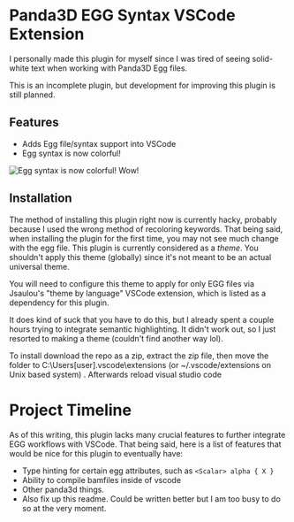# Panda3D EGG Syntax VSCode Extension

I personally made this plugin for myself since I was tired of seeing solid-white text when working with Panda3D Egg files.

This is an incomplete plugin, but development for improving this plugin is still planned.

## Features

* Adds Egg file/syntax support into VSCode
* Egg syntax is now colorful!

![Egg syntax is now colorful! Wow!](img/color.png)

## Installation
The method of installing this plugin right now is currently hacky, probably because I used the wrong method of recoloring keywords. That being said, when installing the plugin for the first time, you may not see much change with the egg file. This plugin is currently considered as a *theme*. You shouldn't apply this theme (globally) since it's not meant to be an actual universal theme.

You will need to configure this theme to apply for only EGG files via Jsaulou's "theme by language" VSCode extension, which is listed as a dependency for this plugin.

It does kind of suck that you have to do this, but I already spent a couple hours trying to integrate semantic highlighting. It didn't work out, so I just resorted to making a theme (couldn't find another way lol).

To install download the repo as a zip, extract the zip file, then move the folder to C:\Users\[user]\.vscode\extensions (or ~/.vscode/extensions on Unix based system) .
Afterwards reload visual studio code 

# Project Timeline
As of this writing, this plugin lacks many crucial features to further integrate EGG workflows with VSCode. That being said, here is a list of features that would be nice for this plugin to eventually have:

* Type hinting for certain egg attributes, such as ``<Scalar> alpha { X }``
* Ability to compile bamfiles inside of vscode
* Other panda3d things.
* Also fix up this readme. Could be written better but I am too busy to do so at the very moment.

